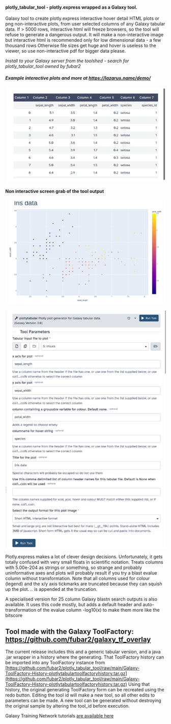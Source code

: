 #### plotly_tabular_tool - plotly.express wrapped as a Galaxy tool.

Galaxy tool to create plotly.express interactive hover detail HTML plots or png non-interactive plots,
from user selected columns of any Galaxy tabular data. If > 5000 rows, interactive html will freeze browsers,
so the tool will refuse to generate a dangerous output. It will make a non-interactive image but interactive html is
recommended only for low dimensional data - a few thousand rows Otherwise file sizes get huge and hover is
useless to the viewer, so use non-interactive pdf for bigger data please.

*Install to your Galaxy server from the toolshed - search for plotly_tabular_tool owned by fubar2*

##### Example interactive plots and more at https://lazarus.name/demo/

![Iris data](iris_data_in_galaxy.png)

#### Non interactive screen grab of the tool output
![Plotly tabular html output screengrab](plotly_tabular_iris_sample.png)


![Plotly tabular Galaxy tool form to generate the example](plotlytabular_toolform_sample.png)

Plotly.express makes a lot of clever design decisions.
Unfortunately, it gets totally confused with very small floats in scientific notation. Treats columns with 5.00e-204 as strings or something, so
strange and probably uninformative axes and plots will probably result if you try a blast evalue column without transformation.
Note that all columns used for colour (legend) and the x/y axis tickmarks are truncated because they can squish up the plot.
*..* is appended at the truncation.

A specialised version for 25 column Galaxy blastn search outputs is also available. It uses this code mostly, but adds a default header and auto-transformation of the evalue column -log10(x) to make them more like the bitscore

## Tool made with the Galaxy ToolFactory: https://github.com/fubar2/galaxy_tf_overlay

The current release includes this and a generic tabular version, and a java .jar wrapper in a history where the generating.
That ToolFactory history can be imported into any ToolFactory instance from [https://github.com/fubar2/plotly_tabular_tool/raw/main/Galaxy-ToolFactory-History-plotlytabulartoolfactoryhistory.tar.gz](https://github.com/fubar2/plotly_tabular_tool/raw/main/Galaxy-ToolFactory-History-plotlytabulartoolfactoryhistory.tar.gz)
Using that history, the original generating ToolFactory form can be recreated using the redo button.
Editing the tool id will make a new tool, so all other edits to parameters can be made.
A new tool can be generated without destroying the original sample by altering the tool_id before execution.

Galaxy Training Network tutorials [ are available here](https://training.galaxyproject.org/training-material/topics/dev/tutorials/tool-generators/tutorial.html)


